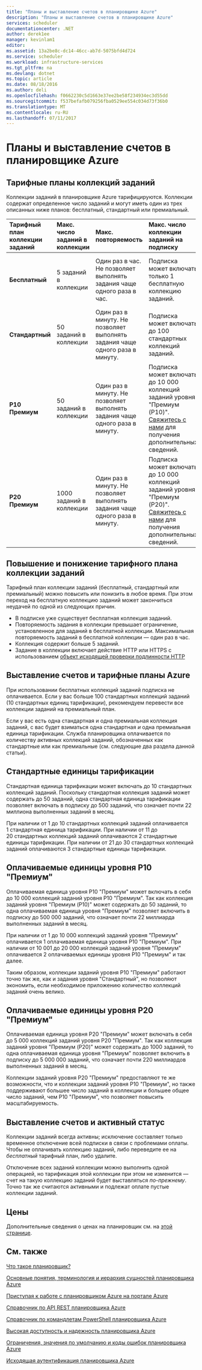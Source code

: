 ```yaml
---
title: "Планы и выставление счетов в планировщике Azure"
description: "Планы и выставление счетов в планировщике Azure"
services: scheduler
documentationcenter: .NET
author: derek1ee
manager: kevinlam1
editor: 
ms.assetid: 13a2be8c-dc14-46cc-ab7d-5075bfd4d724
ms.service: scheduler
ms.workload: infrastructure-services
ms.tgt_pltfrm: na
ms.devlang: dotnet
ms.topic: article
ms.date: 08/18/2016
ms.author: deli
ms.openlocfilehash: f0662230c5d1663e37ee2be58f234934ec3d55dd
ms.sourcegitcommit: f537befafb079256fba0529ee554c034d73f36b0
ms.translationtype: MT
ms.contentlocale: ru-RU
ms.lasthandoff: 07/11/2017
---
```

# <a name="plans-and-billing-in-azure-scheduler"></a>Планы и выставление счетов в планировщике Azure
## <a name="job-collection-plans"></a>Тарифные планы коллекций заданий
Коллекции заданий в планировщике Azure тарифицируются. Коллекции содержат определенное число заданий и могут иметь один из трех описанных ниже планов: бесплатный, стандартный или премиальный.

| **Тарифный план коллекции заданий** | **Макс. число заданий в коллекции** | **Макс. повторяемость** | **Макс. число коллекции заданий на подписку** | **Ограничения** |
|:--- |:--- |:--- |:--- |:--- |
| **Бесплатный** |5 заданий в коллекции |Один раз в час. Не позволяет выполнять задания чаще одного раза в час. |Подписка может включать только 1 бесплатную коллекцию заданий. |Нельзя использовать [объект исходящей проверки подлинности HTTP](scheduler-outbound-authentication.md) |
| **Стандартный** |50 заданий в коллекции |Один раз в минуту. Не позволяет выполнять задания чаще одного раза в минуту. |Подписка может включать до 100 стандартных коллекций заданий. |Доступен весь набор функций планировщика. |
| **P10 Премиум** |50 заданий в коллекции |Один раз в минуту. Не позволяет выполнять задания чаще одного раза в минуту. |Подписка может включать до 10 000 коллекций заданий уровня "Премиум (P10)". <a href="mailto:wapteams@microsoft.com">Свяжитесь с нами</a> для получения дополнительных сведений. |Доступен весь набор функций планировщика. |
| **P20 Премиум** |1000 заданий в коллекции |Один раз в минуту. Не позволяет выполнять задания чаще одного раза в минуту. |Подписка может включать до 10 000 коллекций заданий уровня "Премиум (P20)". <a href="mailto:wapteams@microsoft.com">Свяжитесь с нами</a> для получения дополнительных сведений. |Доступен весь набор функций планировщика. |

## <a name="upgrades-and-downgrades-of-job-collection-plans"></a>Повышение и понижение тарифного плана коллекции заданий
Тарифный план коллекции заданий (бесплатный, стандартный или премиальный) можно повысить или понизить в любое время. При этом переход на бесплатную коллекцию заданий может закончиться неудачей по одной из следующих причин.

* В подписке уже существует бесплатная коллекция заданий.
* Повторяемость задания в коллекции превышает ограничение, установленное для заданий в бесплатной коллекции. Максимальная повторяемость заданий в бесплатной коллекции — один раз в час.
* Коллекция содержит больше 5 заданий.
* Задание в коллекции включает действие HTTP или HTTPS с использованием [объект исходящей проверки подлинности HTTP](scheduler-outbound-authentication.md)

## <a name="billing-and-azure-plans"></a>Выставление счетов и тарифные планы Azure
При использовании бесплатных коллекций заданий подписка не оплачивается. Если у вас больше 100 стандартных коллекций заданий (10 стандартных единиц тарификации), рекомендуем перевести все коллекции заданий на премиальный план.

Если у вас есть одна стандартная и одна премиальная коллекция заданий, с вас будет взиматься одна стандартная *и* одна премиальная единица тарификации. Служба планировщика оплачивается по количеству активных коллекций заданий, обозначенных как стандартные или как премиальные (см. следующие два раздела данной статьи).

## <a name="standard-billable-units"></a>Стандартные единицы тарификации
Стандартная единица тарификации может включать до 10 стандартных коллекций заданий. Поскольку стандартная коллекция заданий может содержать до 50 заданий, одна стандартная единица тарификации позволяет включать в подписку до 500 заданий, что означает почти 22 миллиона выполненных заданий в месяц.

При наличии от 1 до 10 стандартных коллекций заданий оплачивается 1 стандартная единица тарификации. При наличии от 11 до 20 стандартных коллекций заданий оплачиваются 2 стандартные единицы тарификации. При наличии от 21 до 30 стандартных коллекций заданий оплачиваются 3 стандартные единицы тарификации.

## <a name="p10-premium-billable-units"></a>Оплачиваемые единицы уровня P10 "Премиум"
Оплачиваемая единица уровня P10 "Премиум" может включать в себя до 10 000 коллекций заданий уровня P10 "Премиум". Так как коллекция заданий уровня "Премиум (P10)" может содержать до 50 заданий, то одна оплачиваемая единица уровня "Премиум" позволяет включить в подписку до 500 000 заданий, что означает почти 22 миллиарда выполненных заданий в месяц.

При наличии от 1 до 10 000 коллекций заданий уровня "Премиум" оплачивается 1 оплачиваемая единица уровня P10 "Премиум". При наличии от 10 001 до 20 000 коллекций заданий уровня "Премиум" оплачивается 2 оплачиваемых единицы уровня P10 "Премиум" и так далее.

Таким образом, коллекции заданий уровня P10 "Премиум" работают точно так же, как и задания уровня "Стандартный", но позволяют экономить, если необходимое приложению количество коллекций заданий очень велико.

## <a name="p20-premium-billable-units"></a>Оплачиваемые единицы уровня P20 "Премиум"
Оплачиваемая единица уровня P20 "Премиум" может включать в себя до 5 000 коллекций заданий уровня P20 "Премиум". Так как коллекция заданий уровня "Премиум (P20)" может содержать до 1000 заданий, то одна оплачиваемая единица уровня "Премиум" позволяет включить в подписку до 5 000 000 заданий, что означает почти 220 миллиардов выполненных заданий в месяц.

Коллекции заданий уровня P20 "Премиум" предоставляют те же возможности, что и коллекции заданий уровня P10 "Премиум", но также поддерживают большее число заданий в коллекции и большее общее число заданий, чем P10 "Премиум", что позволяет повысить масштабируемость.

## <a name="billing-and-active-status"></a>Выставление счетов и активный статус
Коллекции заданий всегда активны; исключение составляет только временное отключение всей подписки в связи с проблемами оплаты. Чтобы не оплачивать коллекцию заданий, либо переведите ее на *бесплатный* тарифный план, либо удалите.

Отключение всех заданий коллекции можно выполнить одной операцией, но тарификация этой коллекции при этом не изменится — счет на такую коллекцию заданий будет выставляться *по-прежнему*. Точно так же считаются активными и подлежат оплате пустые коллекции заданий.

## <a name="pricing"></a>Цены
Дополнительные сведения о ценах на планировщик см. на [этой странице](https://azure.microsoft.com/pricing/details/scheduler/).

## <a name="see-also"></a>См. также
 [Что такое планировщик?](scheduler-intro.md)

 [Основные понятия, терминология и иерархия сущностей планировщика Azure](scheduler-concepts-terms.md)

 [Приступая к работе с планировщиком Azure на портале Azure](scheduler-get-started-portal.md)

 [Справочник по API REST планировщика Azure](https://msdn.microsoft.com/library/mt629143)

 [Справочник по командлетам PowerShell планировщика Azure](scheduler-powershell-reference.md)

 [Высокая доступность и надежность планировщика Azure](scheduler-high-availability-reliability.md)

 [Ограничения, значения по умолчанию и коды ошибок планировщика Azure](scheduler-limits-defaults-errors.md)

 [Исходящая аутентификация планировщика Azure](scheduler-outbound-authentication.md)


